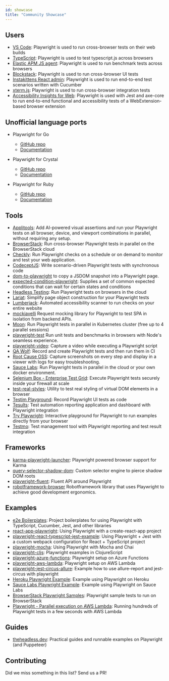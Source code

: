 ```yaml
---
id: showcase
title: "Community Showcase"
---
```


## Users

* [VS Code](https://github.com/microsoft/vscode): Playwright is used to run cross-browser tests on their web builds
* [TypeScript](https://github.com/microsoft/TypeScript): Playwright is used to test typescript.js across browsers
* [Elastic APM JS agent](https://github.com/elastic/apm-agent-rum-js): Playwright is used to run benchmark tests across browsers
* [Blockstack](https://github.com/blockstack/ux): Playwright is used to run cross-browser UI tests
* [Instakittens React admin](https://github.com/fredericbonnet/instakittens-react-admin): Playwright is used to run end-to-end test scenarios written with Cucumber
* [xterm.js](https://github.com/xtermjs/xterm.js): Playwright is used to run cross-browser integration tests
* [Accessibility Insights for Web](https://github.com/microsoft/accessibility-insights-web): Playwright is used with Jest and axe-core to run end-to-end functional and accessibility tests of a WebExtension-based browser extension

## Unofficial language ports

* Playwright for Go
  * [GitHub repo](https://github.com/playwright-community/playwright-go)
  * [Documentation](https://pkg.go.dev/github.com/mxschmitt/playwright-go?tab=doc)

* Playwright for Crystal
  * [GitHub repo](https://github.com/naqvis/playwright-cr)
  * [Documentation](https://naqvis.github.io/playwright-cr/)

* Playwright for Ruby
  * [GitHub repo](https://github.com/YusukeIwaki/playwright-ruby-client)
  * [Documentation](https://playwright-ruby-client.vercel.app/docs/article/getting_started)

## Tools

* [Applitools](https://applitools.com): Add AI-powered visual assertions and run your Playwright tests on all browser, device, and viewport combinations in parallel, without requiring any setup.
* [BrowserStack](https://www.browserstack.com/docs/automate/playwright): Run cross-browser Playwright tests in parallel on the BrowserStack cloud
* [Checkly](https://checklyhq.com): Run Playwright checks on a schedule or on demand to monitor and test your web application.
* [CodeceptJS](https://github.com/Codeception/CodeceptJS): Write scenario-driven Playwright tests with synchronous code
* [dom-to-playwright](https://github.com/Xiphe/dom-to-playwright) to copy a JSDOM snapshot into a Playwright page.
* [expected-condition-playwright](https://github.com/elaichenkov/expected-condition-playwright): Supplies a set of common expected conditions that can wait for certain states and conditions
* [Headless Testing](https://headlesstesting.com/support/start/playwright.html): Run Playwright tests on browsers in the cloud
* [Lariat](https://github.com/Widen/lariat): Simplify page object construction for your Playwright tests
* [Lumberjack](https://github.com/JakePartusch/lumberjack): Automated accessibility scanner to run checks on your entire website
* [mockiavelli](https://github.com/HLTech/mockiavelli) Request mocking library for Playwright to test SPA in isolation from backend APIs.
* [Moon](https://github.com/aerokube/moon): Run Playwright tests in parallel in Kubernetes cluster (free up to 4 parallel sessions)
* [playwright-test](https://github.com/hugomrdias/playwright-test) Run unit tests and benchmarks in browsers with Node's seamless experience.
* [playwright-video](https://github.com/qawolf/playwright-video): Capture a video while executing a Playwright script
* [QA Wolf](https://github.com/qawolf/qawolf): Record and create Playwright tests and then run them in CI
* [Root Cause OSS](https://github.com/testimio/root-cause): Capture screenshots on every step and display in a viewer with logs for easy troubleshooting.
* [Sauce Labs](https://saucelabs.com/platform/automation-tools/playwright): Run Playwright tests in parallel in the cloud or your own docker environment.
* [Selenium Box - Enterprise Test Grid](https://seleniumbox.com): Execute Playwright tests securely inside your firewall at scale
* [test-real-styles](https://github.com/Xiphe/test-real-styles): Utility to test real styling of virtual DOM elements in a browser
* [Testim Playground](https://www.testim.io/playground/): Record Playwright UI tests as code
* [Tesults](https://www.tesults.com/docs/playwright): Test automation reporting application and dashboard with Playwright integration
* [Try Playwright](https://try.playwright.tech/): Interactive playground for Playwright to run examples directly from your browser
* [Testmo](https://www.testmo.com/tools/playwright-test-management): Test management tool with Playwright reporting and test result integration

## Frameworks

* [karma-playwright-launcher](https://github.com/Onslip/karma-playwright-launcher): Playwright powered browser support for Karma
* [query-selector-shadow-dom](https://github.com/Georgegriff/query-selector-shadow-dom): Custom selector engine to pierce shadow DOM roots
* [playwright-fluent](https://github.com/hdorgeval/playwright-fluent): Fluent API around Playwright
* [robotframework-browser](https://robotframework-browser.org/) Robotframework library that uses Playwright to achieve good development ergonomics.

## Examples

* [e2e Boilerplates](https://github.com/e2e-boilerplate?utf8=%E2%9C%93&q=playwright): Project boilerplates for using Playwright with TypeScript, Cucumber, Jest, and other libraries
* [react-app-playwright](https://github.com/KyleADay/react-app-playwright): Using Playwright with a create-react-app project
* [playwright-react-typescript-jest-example](https://github.com/azemetre/playwright-react-typescript-jest-example): Using Playwright + Jest with a custom webpack configuration for React + TypeScript project
* [playwright-mocha](https://github.com/roggerfe/playwright-mocha): Using Playwright with Mocha and Chai
* [playwright-cljs](https://github.com/apeckham/playwright-cljs): Playwright examples in ClojureScript
* [playwright-azure-functions](https://github.com/arjun27/playwright-azure-functions): Playwright setup on Azure Functions
* [playwright-aws-lambda](https://github.com/austinkelleher/playwright-aws-lambda): Playwright setup on AWS Lambda
* [playwright-jest-circus-allure](https://github.com/d-shch/playwright-jest-circus-allure): Example how to use allure-report and jest-circus with playwright
* [Heroku Playwright Example](https://github.com/mxschmitt/heroku-playwright-example): Example using Playwright on Heroku
* [Sauce Labs Playwright Example](https://github.com/saucelabs/saucectl-playwright-example): Example using Playwright on Sauce Labs
* [BrowserStack Playwright Samples](https://github.com/browserstack/playwright-browserstack): Playwright sample tests to run on BrowserStack
* [Playwright - Parallel execution on AWS Lambda](https://github.com/PauloGoncalvesBH/running-playwright-on-aws-lambda): Running hundreds of Playwright tests in a few seconds with AWS Lambda

## Guides

* [theheadless.dev](https://theheadless.dev): Practical guides and runnable examples on Playwright (and Puppeteer)

## Contributing

Did we miss something in this list? Send us a PR!
